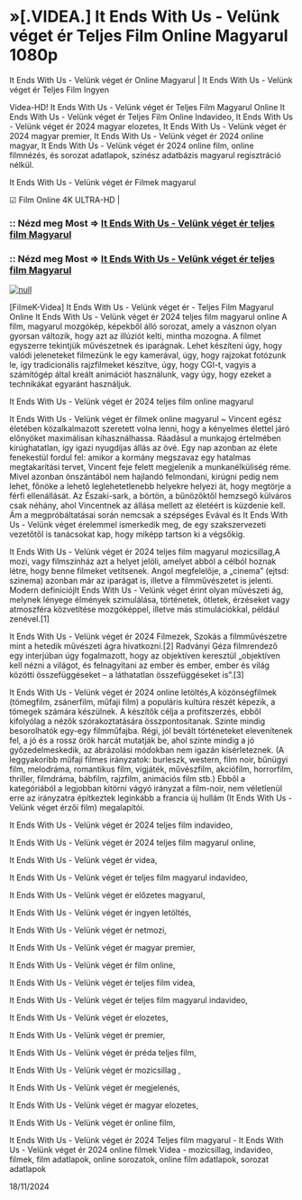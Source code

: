 # »[.VIDEA.] It Ends With Us - Velünk véget ér Teljes Film Online Magyarul 1080p

It Ends With Us - Velünk véget ér Online Magyarul | It Ends With Us - Velünk véget ér Teljes Film Ingyen

Videa-HD! It Ends With Us - Velünk véget ér Teljes Film Magyarul Online It Ends With Us - Velünk véget ér Teljes Film Online Indavideo, It Ends With Us - Velünk véget ér 2024 magyar elozetes, It Ends With Us - Velünk véget ér 2024 magyar premier, It Ends With Us - Velünk véget ér 2024 online magyar, It Ends With Us - Velünk véget ér 2024 online film, online filmnézés, és sorozat adatlapok, színész adatbázis magyarul regisztráció nélkül.

It Ends With Us - Velünk véget ér Filmek magyarul

☑ Film Online 4K ULTRA-HD |

### :: Nézd meg Most => [It Ends With Us - Velünk véget ér teljes film Magyarul](https://t.co/2HzFSqHSOJ)

### :: Nézd meg Most => [It Ends With Us - Velünk véget ér teljes film Magyarul](https://t.co/2HzFSqHSOJ)

[![null](https://static.wixstatic.com/media/855a25_043b5abeb4ae4d35ac003198e7fe56ed~mv2.gif)](https://t.co/2HzFSqHSOJ)

[FilmeK-Videa] It Ends With Us - Velünk véget ér - Teljes Film Magyarul Online It Ends With Us - Velünk véget ér 2024 teljes film magyarul online A film, magyarul mozgókép, képekből álló sorozat, amely a vásznon olyan gyorsan változik, hogy azt az illúziót kelti, mintha mozogna. A filmet egyszerre tekintjük művészetnek és iparágnak. Lehet készíteni úgy, hogy valódi jeleneteket filmezünk le egy kamerával, úgy, hogy rajzokat fotózunk le, így tradicionális rajzfilmeket készítve, úgy, hogy CGI-t, vagyis a számítógép által kreált animációt használunk, vagy úgy, hogy ezeket a technikákat egyaránt használjuk.

It Ends With Us - Velünk véget ér 2024 teljes film online magyarul

It Ends With Us - Velünk véget ér filmek online magyarul ~ Vincent egész életében közalkalmazott szeretett volna lenni, hogy a kényelmes élettel járó előnyöket maximálisan kihasználhassa. Ráadásul a munkajog értelmében kirúghatatlan, így igazi nyugdíjas állás az övé. Egy nap azonban az élete fenekestül fordul fel: amikor a kormány megszavaz egy hatalmas megtakarítási tervet, Vincent feje felett megjelenik a munkanélküliség réme. Mivel azonban önszántából nem hajlandó felmondani, kirúgni pedig nem lehet, főnöke a lehető leglehetetlenebb helyekre helyezi át, hogy megtörje a férfi ellenállását. Az Északi-sark, a börtön, a bűnözőktől hemzsegő külváros csak néhány, ahol Vincentnek az állása mellett az életéért is küzdenie kell. Ám a megpróbáltatásai során nemcsak a szépséges Evával és It Ends With Us - Velünk véget érelemmel ismerkedik meg, de egy szakszervezeti vezetőtől is tanácsokat kap, hogy miképp tartson ki a végsőkig.

It Ends With Us - Velünk véget ér 2024 teljes film magyarul mozicsillag,A mozi, vagy filmszínház azt a helyet jelöli, amelyet abból a célból hoznak létre, hogy benne filmeket vetítsenek. Angol megfelelője, a „cinema” (ejtsd: szinema) azonban már az iparágat is, illetve a filmművészetet is jelenti. Modern definíciójIt Ends With Us - Velünk véget érint olyan művészeti ág, melynek lényege élmények szimulálása, történetek, ötletek, érzéseket vagy atmoszféra közvetítése mozgóképpel, illetve más stimulációkkal, például zenével.[1]

It Ends With Us - Velünk véget ér 2024 Filmezek, Szokás a filmművészetre mint a hetedik művészeti ágra hivatkozni.[2] Radványi Géza filmrendező egy interjúban úgy fogalmazott, hogy az objektíven keresztül „objektíven kell nézni a világot, és felnagyítani az ember és ember, ember és világ közötti összefüggéseket – a láthatatlan összefüggéseket is”.[3]

It Ends With Us - Velünk véget ér 2024 online letöltés,A közönségfilmek (tömegfilm, zsánerfilm, műfaji film) a populáris kultúra részét képezik, a tömegek számára készülnek. A készítők célja a profitszerzés, ebből kifolyólag a nézők szórakoztatására összpontosítanak. Szinte mindig besorolhatók egy-egy filmműfajba. Régi, jól bevált történeteket elevenítenek fel, a jó és a rossz örök harcát mutatják be, ahol szinte mindig a jó győzedelmeskedik, az ábrázolási módokban nem igazán kísérleteznek. (A leggyakoribb műfaji filmes irányzatok: burleszk, western, film noir, bűnügyi film, melodráma, romantikus film, vígjáték, művészfilm, akciófilm, horrorfilm, thriller, filmdráma, bábfilm, rajzfilm, animációs film stb.) Ebből a kategóriából a legjobban kitörni vágyó irányzat a film-noir, nem véletlenül erre az irányzatra építkeztek leginkább a francia új hullám (It Ends With Us - Velünk véget érzői film) megalapítói.

It Ends With Us - Velünk véget ér 2024 teljes film indavideo,

It Ends With Us - Velünk véget ér 2024 teljes film magyarul online,

It Ends With Us - Velünk véget ér videa,

It Ends With Us - Velünk véget ér teljes film magyarul indavideo,

It Ends With Us - Velünk véget ér előzetes magyarul,

It Ends With Us - Velünk véget ér ingyen letöltés,

It Ends With Us - Velünk véget ér netmozi,

It Ends With Us - Velünk véget ér magyar premier,

It Ends With Us - Velünk véget ér film online,

It Ends With Us - Velünk véget ér teljes film videa,

It Ends With Us - Velünk véget ér teljes film magyarul indavideo,

It Ends With Us - Velünk véget ér elozetes,

It Ends With Us - Velünk véget ér premier,

It Ends With Us - Velünk véget ér préda teljes film,

It Ends With Us - Velünk véget ér mozicsillag ,

It Ends With Us - Velünk véget ér megjelenés,

It Ends With Us - Velünk véget ér magyar elozetes,

It Ends With Us - Velünk véget ér online film,

It Ends With Us - Velünk véget ér 2024 Teljes film magyarul - It Ends With Us - Velünk véget ér 2024 online filmek Videa - mozicsillag, indavideo, filmek, film adatlapok, online sorozatok, online film adatlapok, sorozat adatlapok

18/11/2024
